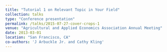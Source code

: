 ```yaml
---
title: "Tutorial 1 on Relevant Topic in Your Field"
collection: talks
type: "Conference presentation"
permalink: /talks/2015-07-27-cover-crops-1
venue: "Agricultural and Applied Economics Association Annual Meeting"
date: 2013-03-01
location: "San Francisco, CA"
co-authors: 'J Arbuckle Jr. and Cathy Kling'
---
```



